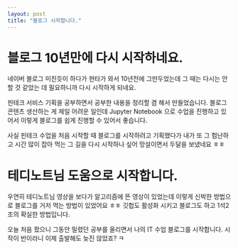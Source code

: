 ```yaml
---
layout: post
title: "블로그 시작합니다."
---
```


# 블로그 10년만에 다시 시작하네요.
네이버 블로그 미친듯이 하다가 현타가 와서 10년전에 그만두었는데
그 때는 다시는 안할 것 같았는 데 필요하니까 다시 시작하게 되네요.

핀테크 서비스 기획을 공부하면서 공부한 내용을 정리할 겸 해서 만들었습니다.
블로그 콘텐츠 생산하는 게 제일 어려운 일인데 Jupyter Notebook 으로 수업을 진행하고 있어서
이렇게 블로그를 쉽게 진행할 수 있어서 좋습니다.

사실 핀테크 수업을 처음 시작할 때 블로그를 시작하려고 기획했다가
내가 또 그 험난하고 시간 많이 잡아 먹는 그 길을 다시 시작하나 싶어 망설이면서 두달을 보냈네요 ㅎㅎ

# 테디노트님 도움으로 시작합니다.
우연히 테디노트님 영상을 보다가 알고리즘에 뜬 영상이 있었는데
이렇게 신박한 방법으로 블로그를 거저 먹는 방법이 있었어요 ㅎㅎ
깃헙도 활성화 시키고 블로그도 하고 1석2조의 확실한 방법입니다.

오늘 처음 팠으니 그동안 밀렸던 공부를 올리면서 나의 IT 수업 블로그를 시작합니다.
시작이 반이라니 이제 출발해도 늦진 않았죠? ㅋ

